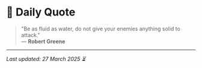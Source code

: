 # 📜 Daily Quote

> "Be as fluid as water, do not give your enemies anything solid to attack."  
> — **Robert Greene**

---

_Last updated: 27 March 2025 ⏳_
